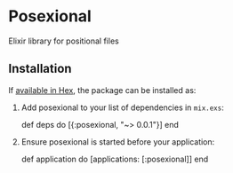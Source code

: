# Posexional

Elixir library for positional files

## Installation

If [available in Hex](https://hex.pm/docs/publish), the package can be installed as:

  1. Add posexional to your list of dependencies in `mix.exs`:

        def deps do
          [{:posexional, "~> 0.0.1"}]
        end

  2. Ensure posexional is started before your application:

        def application do
          [applications: [:posexional]]
        end
